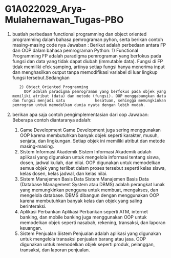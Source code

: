 # G1A022029_Arya-Mulahernawan_Tugas-PBO

1. buatlah perbedaan functional programming dan object oriented programming dalam bahasa pemrograman pyhon, serta berikan contoh masing-masing code nya
   Jawaban :
   Berikut adalah perbedaan antara FP dan OOP dalam bahasa pemrograman Python:
          1) Functional Programming
            FP adalah paradigma pemrograman yang berfokus pada fungsi dan data yang tidak dapat diubah (immutable data). Fungsi di FP tidak memiliki efek samping,                 artinya setiap fungsi hanya menerima input dan menghasilkan output tanpa memodifikasi variabel di luar lingkup fungsi tersebut.Sedangkan
            
          2) Object Oriented Programming
            OOP adalah paradigma pemrograman yang berfokus pada objek yang memiliki atribut (data) dan metode (fungsi). OOP menggabungkan data dan fungsi menjadi satu             kesatuan, sehingga memungkinkan pemrogram untuk memodelkan dunia nyata dengan lebih mudah.
     
 2. berikan apa saja contoh pengimplementasian dari oop
Jawaban:
Beberapa contoh diantaranya adalah:
      1) Game Development
         Game Development juga sering menggunakan OOP karena membutuhkan banyak objek seperti karakter, musuh, senjata, dan lingkungan. Setiap objek ini memiliki                atribut dan metode masing-masing.
      2) Sistem Informasi Akademik
         Sistem Informasi Akademik adalah aplikasi yang digunakan untuk mengelola informasi tentang siswa, dosen, jadwal kuliah, dan nilai. OOP digunakan untuk                  memodelkan semua objek yang terlibat dalam proses tersebut seperti kelas siswa, kelas dosen, kelas jadwal, dan kelas nilai.
      3) Sistem Manajemen Basis Data
         Sistem Manajemen Basis Data (Database Management System atau DBMS) adalah perangkat lunak yang memungkinkan pengguna untuk membuat, mengakses, dan mengelola            database. DBMS dibangun dengan menggunakan OOP karena membutuhkan banyak kelas dan objek yang saling berinteraksi.
      4) Aplikasi Perbankan
         Aplikasi Perbankan seperti ATM, internet banking, dan mobile banking juga menggunakan OOP untuk memodelkan objek seperti nasabah, rekening, transaksi, dan              laporan keuangan.
      5) Sistem Penjualan
         Sistem Penjualan adalah aplikasi yang digunakan untuk mengelola transaksi penjualan barang atau jasa. OOP digunakan untuk memodelkan objek seperti produk,              pelanggan, transaksi, dan laporan penjualan.
